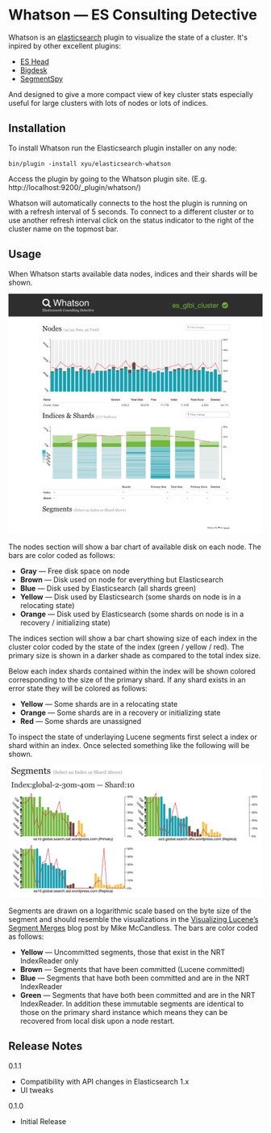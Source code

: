 Whatson — ES Consulting Detective
=================================

Whatson is an [elasticsearch](http://elasticsearch.org/) plugin to visualize the state of a cluster. It's inpired by other excellent plugins:

* [ES Head](https://github.com/mobz/elasticsearch-head)
* [Bigdesk](https://github.com/lukas-vlcek/bigdesk)
* [SegmentSpy](https://github.com/polyfractal/elasticsearch-segmentspy)

And designed to give a more compact view of key cluster stats especially useful for large clusters with lots of nodes or lots of indices.

Installation
------------

To install Whatson run the Elasticsearch plugin installer on any node:

    bin/plugin -install xyu/elasticsearch-whatson

Access the plugin by going to the Whatson plugin site. (E.g. http://localhost:9200/_plugin/whatson/)

Whatson will automatically connects to the host the plugin is running on with a refresh interval of 5 seconds. To connect to a different cluster or to use another refresh interval click on the status indicator to the right of the cluster name on the topmost bar.

Usage
-----

When Whatson starts available data nodes, indices and their shards will be shown.

![Whatson](screenshot-init.png "Whatson")

The nodes section will show a bar chart of available disk on each node. The bars are color coded as follows:

* **Gray** — Free disk space on node
* **Brown** — Disk used on node for everything but Elasticsearch
* **Blue** — Disk used by Elasticsearch (all shards green)
* **Yellow** — Disk used by Elasticsearch (some shards on node is in a relocating state)
* **Orange** — Disk used by Elasticsearch (some shards on node is in a recovery / initializing state)

The indices section will show a bar chart showing size of each index in the cluster color coded by the state of the index (green / yellow / red). The primary size is shown in a darker shade as compared to the total index size.

Below each index shards contained within the index will be shown colored corresponding to the size of the primary shard. If any shard exists in an error state they will be colored as follows:

* **Yellow** — Some shards are in a relocating state
* **Orange** — Some shards are in a recovery or initializing state
* **Red** — Some shards are unassigned

To inspect the state of underlaying Lucene segments first select a index or shard within an index. Once selected something like the following will be shown.

![Segments Visualization](screenshot-segments.png "Segments Visualization")

Segments are drawn on a logarithmic scale based on the byte size of the segment and should resemble the visualizations in the [Visualizing Lucene’s Segment Merges](http://blog.mikemccandless.com/2011/02/visualizing-lucenes-segment-merges.html) blog post by Mike McCandless. The bars are color coded as follows:

* **Yellow** — Uncommitted segments, those that exist in the NRT IndexReader only
* **Brown** — Segments that have been committed (Lucene committed)
* **Blue** — Segments that have both been committed and are in the NRT IndexReader
* **Green** — Segments that have both been committed and are in the NRT IndexReader. In addition these immutable segments are identical to those on the primary shard instance which means they can be recovered from local disk upon a node restart.

Release Notes
-------------

0.1.1

* Compatibility with API changes in Elasticsearch 1.x
* UI tweaks

0.1.0

* Initial Release

